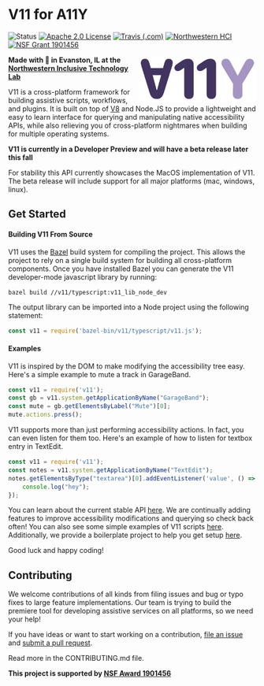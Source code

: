 # V11 for A11Y
![Status][14]
[![Apache 2.0 License][15]][10]
[![Travis (.com)][16]][11]
[![Northwestern HCI][17]][12]
[![NSF Grant 1901456][18]][13]


<img src="logo.svg" alt="V11 logo" align="right" width="240px"/>

**Made with :purple_heart: in Evanston, IL at the**
**[Northwestern Inclusive Technology Lab][1]**

V11 is a cross-platform framework for building assistive scripts,
workflows, and plugins. It is built on top of [V8][2] and Node.JS to provide a
lightweight and easy to learn interface for querying and manipulating native
accessibility APIs, while also relieving you of cross-platform nightmares when
building for multiple operating systems.

**V11 is currently in a Developer Preview and will have a beta release later this fall**

For stability this API currently showcases the MacOS implementation of V11. The beta release
will include support for all major platforms (mac, windows, linux).

## Get Started

#### Building V11 From Source

V11 uses the [Bazel][6] build system for compiling the
project. This allows the project to rely on a single build system for building
all cross-platform components. Once you have installed Bazel you can generate
the V11 developer-mode javascript library by running:

```shell
bazel build //v11/typescript:v11_lib_node_dev
```

The output library can be imported into a Node project using the following
statement:

```javascript
const v11 = require('bazel-bin/v11/typescript/v11.js');
```

#### Examples

V11 is inspired by the DOM to make modifying the accessibility tree easy.
Here's a simple example to mute a track in GarageBand.

```js
const v11 = require('v11');
const gb = v11.system.getApplicationByName("GarageBand");
const mute = gb.getElementsByLabel("Mute")[0];
mute.actions.press();
```

V11 supports more than just performing accessibility actions. In fact, you can
even listen for them too. Here's an example of how to listen for textbox entry
in TextEdit.

```js
const v11 = require('v11');
const notes = v11.system.getApplicationByName("TextEdit");
notes.getElementsByType("textarea")[0].addEventListener('value', () => {
    console.log("hey");
});
```

You can learn about the current stable API
[here][3]. We are continually adding features to improve accessibility
modifications and querying so check back often! You can also see some simple
examples of V11 scripts [here][4]. Additionally, we provide a boilerplate
project to help you get setup [here][5].

Good luck and happy coding!

## Contributing

We welcome contributions of all kinds from filing issues and bug or typo fixes
to large feature implementations. Our team is trying to build the premiere tool
for developing assistive services on all platforms, so we need your help! 

If you have ideas or want to start working on a contribution,
[file an issue][7] and
[submit a pull request][8].

Read more in the CONTRIBUTING.md file.

**This project is supported by [NSF Award 1901456][9]**

[1]: http://inclusive.northwestern.edu/
[2]: https://v8.dev/
[3]: https://northwestern.box.com/s/zvw875xtu7x1iip3alwt7ontelql5ag9
[4]: https://github.com/InclusiveTechNU/v11/tree/master/examples
[5]: https://github.com/inclusivetechnu/v11-boilerplate
[6]: https://bazel.build
[7]: https://github.com/InclusiveTechNU/v11/issues/new
[8]: https://github.com/InclusiveTechNU/v11/compare
[9]: https://www.nsf.gov/awardsearch/showAward?AWD_ID=1901456
[10]: https://github.com/InclusiveTechNU/v11/blob/master/LICENSE
[11]: https://travis-ci.com/InclusiveTechNU/v11
[12]: https://hci.northwestern.edu/
[13]: https://www.nsf.gov/awardsearch/showAward?AWD_ID=1901456
[14]: https://img.shields.io/badge/Version-Experimental-brightgreen.svg
[15]: https://img.shields.io/github/license/inclusivetechnu/v11
[16]: https://img.shields.io/travis/com/InclusiveTechNU/v11
[17]: https://img.shields.io/badge/NU-HCI-blueviolet
[18]: https://img.shields.io/badge/NSF-1901456-informational
